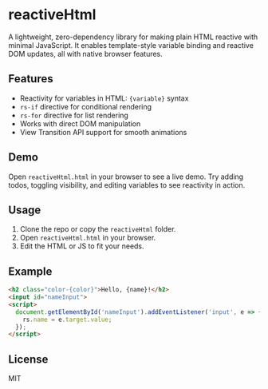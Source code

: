 # reactiveHtml

A lightweight, zero-dependency library for making plain HTML reactive with minimal JavaScript. It enables template-style variable binding and reactive DOM updates, all with native browser features.

## Features
- Reactivity for variables in HTML: `{variable}` syntax
- `rs-if` directive for conditional rendering
- `rs-for` directive for list rendering
- Works with direct DOM manipulation
- View Transition API support for smooth animations

## Demo
Open `reactiveHtml.html` in your browser to see a live demo. Try adding todos, toggling visibility, and editing variables to see reactivity in action.

## Usage
1. Clone the repo or copy the `reactiveHtml` folder.
2. Open `reactiveHtml.html` in your browser.
3. Edit the HTML or JS to fit your needs.

## Example
```html
<h2 class="color-{color}">Hello, {name}!</h2>
<input id="nameInput">
<script>
  document.getElementById('nameInput').addEventListener('input', e => {
    rs.name = e.target.value;
  });
</script>
```

## License
MIT

